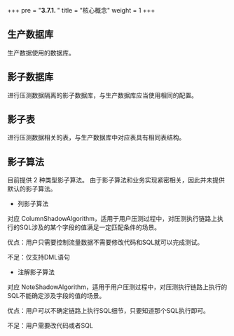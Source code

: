 +++
pre = "<b>3.7.1. </b>"
title = "核心概念"
weight = 1
+++

## 生产数据库

生产数据使用的数据库。

## 影子数据库

进行压测数据隔离的影子数据库，与生产数据库应当使用相同的配置。

## 影子表

进行压测数据相关的表，与生产数据库中对应表具有相同表结构。

## 影子算法

目前提供 2 种类型影子算法。
由于影子算法和业务实现紧密相关，因此并未提供默认的影子算法。

- 列影子算法

对应 ColumnShadowAlgorithm，适用于用户压测过程中，对压测执行链路上执行的SQL涉及的某个字段的值满足一定匹配条件的场景。

优点：用户只需要控制流量数据不需要修改代码和SQL就可以完成测试。

不足：仅支持DML语句

- 注解影子算法 

对应 NoteShadowAlgorithm，适用于用户压测过程中，对压测执行链路上执行的SQL不能确定涉及字段的值的场景。

优点：用户可以不确定链路上执行SQL细节，只要知道那个SQL执行即可。

不足：用户需要改代码或者SQL
